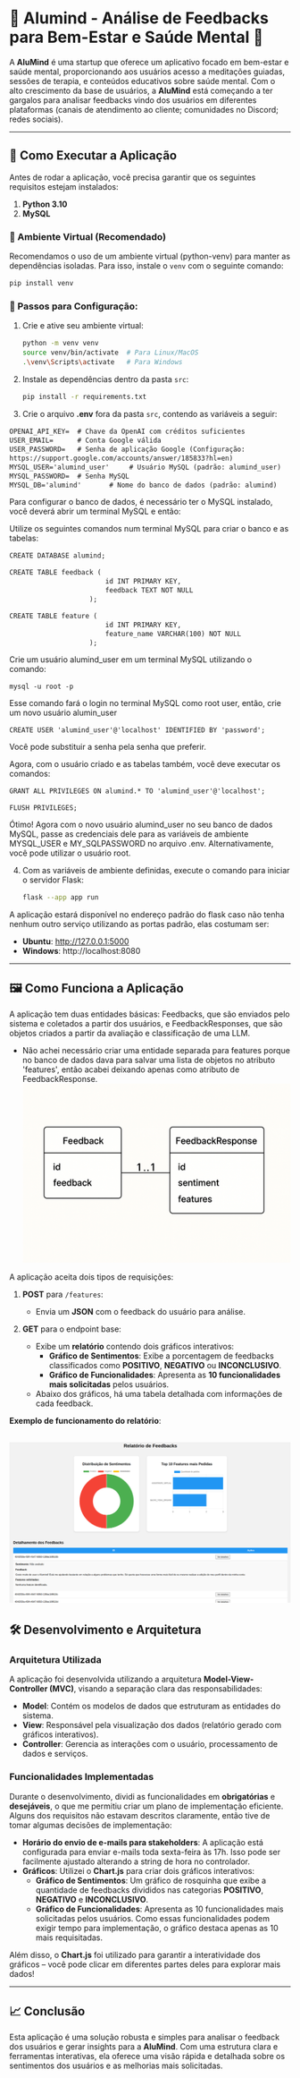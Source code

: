 # 🌟 Alumind - Análise de Feedbacks para Bem-Estar e Saúde Mental 🌟

A **AluMind** é uma startup que oferece um aplicativo focado em bem-estar e saúde mental, proporcionando aos usuários acesso a meditações guiadas, sessões de terapia, e conteúdos educativos sobre saúde mental. Com o alto crescimento da base de usuários, a **AluMind** está começando a ter gargalos para analisar feedbacks vindo dos usuários em diferentes plataformas (canais de atendimento ao cliente; comunidades no Discord; redes sociais).

---

## 🚀 Como Executar a Aplicação

Antes de rodar a aplicação, você precisa garantir que os seguintes requisitos estejam instalados:

1. **Python 3.10**
2. **MySQL**

### 🌱 Ambiente Virtual (Recomendado)
Recomendamos o uso de um ambiente virtual (python-venv) para manter as dependências isoladas. Para isso, instale o `venv` com o seguinte comando:
```bash
pip install venv
```

### 🔧 Passos para Configuração:

1. Crie e ative seu ambiente virtual:
   ```bash
   python -m venv venv
   source venv/bin/activate  # Para Linux/MacOS
   .\venv\Scripts\activate   # Para Windows
   ```

2. Instale as dependências dentro da pasta `src`:
   ```bash
   pip install -r requirements.txt
   ```

3. Crie o arquivo **.env** fora da pasta `src`, contendo as variáveis a seguir:

```env
OPENAI_API_KEY=  # Chave da OpenAI com créditos suficientes
USER_EMAIL=      # Conta Google válida
USER_PASSWORD=   # Senha de aplicação Google (Configuração: https://support.google.com/accounts/answer/185833?hl=en)
MYSQL_USER='alumind_user'     # Usuário MySQL (padrão: alumind_user)
MYSQL_PASSWORD=  # Senha MySQL
MYSQL_DB='alumind'       # Nome do banco de dados (padrão: alumind)
```
Para configurar o banco de dados, é necessário ter o MySQL instalado, você deverá abrir um terminal MySQL e então:

Utilize os seguintes comandos num terminal MySQL para criar o banco e as tabelas:
```
CREATE DATABASE alumind;
```

```
CREATE TABLE feedback (
                        id INT PRIMARY KEY,
                        feedback TEXT NOT NULL
                    );
```

```
CREATE TABLE feature (
                        id INT PRIMARY KEY,
                        feature_name VARCHAR(100) NOT NULL
                    );
```

Crie um usuário alumind_user em um terminal MySQL utilizando o comando:
```
mysql -u root -p
```
Esse comando fará o login no terminal MySQL como root user, então, crie um novo usuário alumin_user

```
CREATE USER 'alumind_user'@'localhost' IDENTIFIED BY 'password';
```
Você pode substituir a senha pela senha que preferir.

Agora, com o usuário criado e as tabelas também, você deve executar os comandos:
```
GRANT ALL PRIVILEGES ON alumind.* TO 'alumind_user'@'localhost';
```

```
FLUSH PRIVILEGES;
```

Ótimo! Agora com o novo usuário alumind_user no seu banco de dados MySQL, passe as credenciais dele para as variáveis de ambiente
MYSQL_USER e MY_SQLPASSWORD no arquivo .env. Alternativamente, você pode utilizar o usuário root.

4. Com as variáveis de ambiente definidas, execute o comando para iniciar o servidor Flask:
   ```bash
   flask --app app run
   ```

A aplicação estará disponível no endereço padrão do flask caso não tenha nenhum outro serviço utilizando as portas padrão, elas costumam ser:
- **Ubuntu**: http://127.0.0.1:5000
- **Windows**: http://localhost:8080

---

## 🖼️ Como Funciona a Aplicação

A aplicação tem duas entidades básicas: Feedbacks, que são enviados pelo sistema e coletados a partir dos usuários, e FeedbackResponses, que são objetos criados a partir da avaliação e classificação de uma LLM.

* Não achei necessário criar uma entidade separada para features porque no banco de dados dava para salvar uma lista de objetos no atributo 'features', então acabei deixando apenas como atributo de FeedbackResponse.
![alt text](image-3.png)

A aplicação aceita dois tipos de requisições:

1. **POST** para `/features`:
   - Envia um **JSON** com o feedback do usuário para análise.
   
2. **GET** para o endpoint base:
   - Exibe um **relatório** contendo dois gráficos interativos:
     - **Gráfico de Sentimentos**: Exibe a porcentagem de feedbacks classificados como **POSITIVO**, **NEGATIVO** ou **INCONCLUSIVO**.
     - **Gráfico de Funcionalidades**: Apresenta as **10 funcionalidades mais solicitadas** pelos usuários.
   - Abaixo dos gráficos, há uma tabela detalhada com informações de cada feedback.

**Exemplo de funcionamento do relatório**:

![Exemplo de funcionamento do relatório](image-2.png)
---

## 🛠️ Desenvolvimento e Arquitetura

### Arquitetura Utilizada

A aplicação foi desenvolvida utilizando a arquitetura **Model-View-Controller (MVC)**, visando a separação clara das responsabilidades:

- **Model**: Contém os modelos de dados que estruturam as entidades do sistema.
- **View**: Responsável pela visualização dos dados (relatório gerado com gráficos interativos).
- **Controller**: Gerencia as interações com o usuário, processamento de dados e serviços.

### Funcionalidades Implementadas

Durante o desenvolvimento, dividi as funcionalidades em **obrigatórias** e **desejáveis**, o que me permitiu criar um plano de implementação eficiente. Alguns dos requisitos não estavam descritos claramente, então tive de tomar algumas decisões de implementação:

- **Horário do envio de e-mails para stakeholders**: A aplicação está configurada para enviar e-mails toda sexta-feira às 17h. Isso pode ser facilmente ajustado alterando a string de hora no controlador.
- **Gráficos**: Utilizei o **Chart.js** para criar dois gráficos interativos:
  - **Gráfico de Sentimentos**: Um gráfico de rosquinha que exibe a quantidade de feedbacks divididos nas categorias **POSITIVO**, **NEGATIVO** e **INCONCLUSIVO**.
  - **Gráfico de Funcionalidades**: Apresenta as 10 funcionalidades mais solicitadas pelos usuários. Como essas funcionalidades podem exigir tempo para implementação, o gráfico destaca apenas as 10 mais requisitadas.

Além disso, o **Chart.js** foi utilizado para garantir a interatividade dos gráficos – você pode clicar em diferentes partes deles para explorar mais dados!

---

## 📈 Conclusão

Esta aplicação é uma solução robusta e simples para analisar o feedback dos usuários e gerar insights para a **AluMind**. Com uma estrutura clara e ferramentas interativas, ela oferece uma visão rápida e detalhada sobre os sentimentos dos usuários e as melhorias mais solicitadas.
